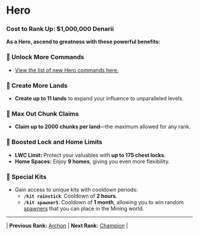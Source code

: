 # Hero

### Cost to Rank Up: $1,000,000 Denarii

**As a Hero, ascend to greatness with these powerful benefits:**

### 🔹 Unlock More Commands
- [View the list of new Hero commands here.](../../../gameplay-features/commands#hero)

### 🔹 Create More Lands
- **Create up to 11 lands** to expand your influence to unparalleled levels.

### 🔹 Max Out Chunk Claims
- **Claim up to 2000 chunks per land**—the maximum allowed for any rank.

### 🔹 Boosted Lock and Home Limits
- **LWC Limit:** Protect your valuables with **up to 175 chest locks**.
- **Home Spaces:** Enjoy **9 homes**, giving you even more flexibility.

### 🔹 Special Kits
- Gain access to unique kits with cooldown periods:
  - **`/kit rainstick`**: Cooldown of **2 hours**.
  - **`/kit spawner5`**: Cooldown of **1 month**, allowing you to win random [spawners](../../../gameplay-features/spawners.md) that you can place in the Mining world.

---

| **Previous Rank:** [Archon](../mortal-tier/07-archon.md) | **Next Rank:** [Champion](./02-champion.md) |
